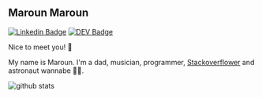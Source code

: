 ## Maroun Maroun

[![Linkedin Badge](https://img.shields.io/badge/-Maroun_Maroun-blue?style=flat-square&logo=Linkedin&logoColor=white&link=https://www.linkedin.com/in/marounb//)](https://www.linkedin.com/in/marounb/)
[![DEV Badge](https://img.shields.io/badge/-DEV.to-000?style=flat-square&logo=dev.to&logoColor=white&link=https://dev.to/marounmaroun)](https://dev.to/marounmaroun)

Nice to meet you! 🍻

My name is Maroun. I'm a dad, musician, programmer, [Stackoverflower](https://stackoverflow.com/users/1735406/maroun) and astronaut wannabe 👨‍🚀.

![github stats](https://github-readme-stats.vercel.app/api?username=MarounMaroun&show_icons=true)